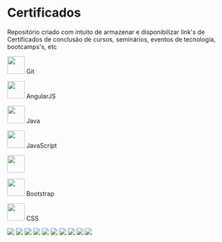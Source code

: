 # Certificados
Repositório criado com intuito de armazenar e disponibilizar link's de Certificados de conclusão de cursos, seminários, eventos de tecnologia, bootcamps's, etc


<img src="https://cdn.jsdelivr.net/gh/devicons/devicon/icons/git/git-original.svg" width="40" height="40"/> Git 

<img src="https://cdn.jsdelivr.net/gh/devicons/devicon/icons/angularjs/angularjs-original.svg" width="40" height="40"/> AngularJS

<img src="https://cdn.jsdelivr.net/gh/devicons/devicon/icons/java/java-original-wordmark.svg" width="40" height="40"/> Java

<img src="https://cdn.jsdelivr.net/gh/devicons/devicon/icons/javascript/javascript-original.svg" width="40" height="40"/> JavaScript
                              
<img src="https://cdn.jsdelivr.net/gh/devicons/devicon/icons/jquery/jquery-original-wordmark.svg" width="40" height="40"/>

<img src="https://cdn.jsdelivr.net/gh/devicons/devicon/icons/bootstrap/bootstrap-original-wordmark.svg" width="40" height="40" /> Bootstrap
          
<img src="https://cdn.jsdelivr.net/gh/devicons/devicon/icons/css3/css3-original-wordmark.svg" width="40" height="40"/> CSS
          
<img src="https://cdn.jsdelivr.net/gh/devicons/devicon/icons/googlecloud/googlecloud-original-wordmark.svg" />

<img src="https://cdn.jsdelivr.net/gh/devicons/devicon/icons/heroku/heroku-plain-wordmark.svg" />

<img src="https://cdn.jsdelivr.net/gh/devicons/devicon/icons/jenkins/jenkins-original.svg" />

<img src="https://cdn.jsdelivr.net/gh/devicons/devicon/icons/spring/spring-original-wordmark.svg" />

<img src="https://cdn.jsdelivr.net/gh/devicons/devicon/icons/microsoftsqlserver/microsoftsqlserver-plain-wordmark.svg" />

<img src="https://cdn.jsdelivr.net/gh/devicons/devicon/icons/mysql/mysql-original-wordmark.svg" />
          
<img src="https://cdn.jsdelivr.net/gh/devicons/devicon/icons/postgresql/postgresql-original-wordmark.svg" />
         
<img src="https://cdn.jsdelivr.net/gh/devicons/devicon/icons/nodejs/nodejs-original-wordmark.svg" />

<img src="https://cdn.jsdelivr.net/gh/devicons/devicon/icons/oracle/oracle-original.svg" />

<img src="https://cdn.jsdelivr.net/gh/devicons/devicon/icons/react/react-original-wordmark.svg" />
